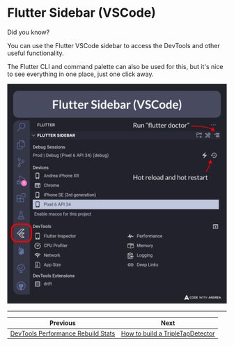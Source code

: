 # Flutter Sidebar (VSCode)

Did you know?

You can use the Flutter VSCode sidebar to access the DevTools and other useful functionality.

The Flutter CLI and command palette can also be used for this, but it's nice to see everything in one place, just one click away.

![](183.png)

<!--

With the Flutter VSCode sidebar, you can access:
- Debug Sessions
- Available devices
- DevTools and extensions

-->

---

| Previous | Next |
| -------- | ---- |
| [DevTools Performance Rebuild Stats](../0182-devtools-performance-rebuild-stats/index.md) | [How to build a TripleTapDetector](../0184-triple-tap-detector/index.md) |

<!-- TWITTER|https://x.com/biz84/status/1826934074088247722 -->
<!-- LINKEDIN|https://www.linkedin.com/posts/andreabizzotto_did-you-know-you-can-use-the-flutter-vscode-activity-7232699704688492545-eIoV -->

